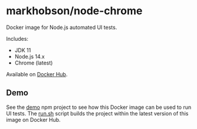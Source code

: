 # markhobson/node-chrome

Docker image for Node.js automated UI tests.

Includes:

* JDK 11
* Node.js 14.x
* Chrome (latest)

Available on [Docker Hub](https://hub.docker.com/r/markhobson/node-chrome/).

## Demo

See the [demo](demo) npm project to see how this Docker image can be used to run UI tests. The [run.sh](demo/run.sh) script builds the project within the latest version of this image on Docker Hub.
